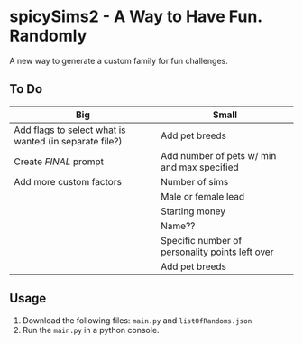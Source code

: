 # spicySims2 - A Way to Have Fun. Randomly
A new way to generate a custom family for fun challenges.
## To Do
|Big|Small|
|-----|-----|
|Add flags to select what is wanted (in separate file?)|Add pet breeds|
|Create _FINAL_ prompt|Add number of pets w/ min and max specified|
|Add more custom factors|Number of sims|
||Male or female lead|
||Starting money|
||Name??|
||Specific number of personality points left over|
||Add pet breeds|
## Usage
1. Download the following files: `main.py` and `listOfRandoms.json`
2. Run the `main.py` in a python console.